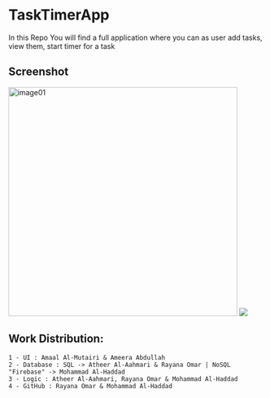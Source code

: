 # TaskTimerApp

In this Repo You will find a full application where you can as user add tasks, view them, start timer for a task

## Screenshot

<img src="https://www.dropbox.com/s/ngr6st1c2ilekxs/1.png" height="450" alt="image01">
<img src="https://www.dropbox.com/s/yev673dbao4y618/2.png">

## Work Distribution:
    1 - UI : Amaal Al-Mutairi & Ameera Abdullah
    2 - Database : SQL -> Atheer Al-Aahmari & Rayana Omar | NoSQL "Firebase" -> Mohammad Al-Haddad
    3 - Logic : Atheer Al-Aahmari, Rayana Omar & Mohammad Al-Haddad
    4 - GitHub : Rayana Omar & Mohammad Al-Haddad